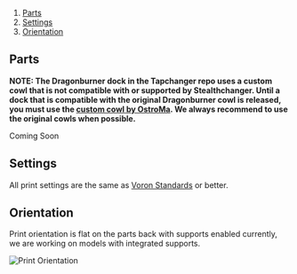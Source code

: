 1. [Parts](#parts)
2. [Settings](#settings)
3. [Orientation](#orientation)

## Parts

**NOTE: The Dragonburner dock in the Tapchanger repo uses a custom cowl that is not compatible with or supported by Stealthchanger. Until a dock that is compatible with the original Dragonburner cowl is released, you must use the [custom cowl by OstroMa](https://github.com/Hellsparks/StealthChanger/blob/main/UserMods/OstroMa/DB_Cowl_v8_with_TapChanger_Dock_Hooks.stl). We always recommend to use the original cowls when possible.**


Coming Soon


## Settings

All print settings are the same as [Voron Standards](https://docs.vorondesign.com/sourcing.html#print-settings) or better.


## Orientation

Print orientation is flat on the parts back with supports enabled currently, we are working on models with integrated supports.

![Print Orientation](https://github.com/Stealthchanger/Toolchanger/blob/main/media/Print_orientation.jpg?raw=true)
